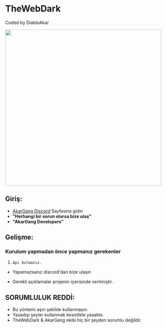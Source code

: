 # TheWebDark
Coded by DiabloAkar

<img src="https://media.discordapp.net/attachments/860280965799870464/872048664145707018/standard_1.gif" width="500" />

## Giriş:

- [AkarGang Discord](https://discord.gg/akargang) Sayfasına gidin
-  **"Herhangi bir sorun olursa bize ulaş"** 
-  **"AkarGang Developers"**

## Gelişme:

### Kurulum yapmadan önce yapmanız gerekenler

1. `Api bulmanız.`

-  Yapamazsanız discord'dan bize ulaşın 


- Gerekli açıklamalar projenin içerisinde verilmiştir.



## SORUMLULUK REDDİ:
- Bu yöntemi aşırı şekilde kullanmayın.
 - Yasadışı şeyler kullanmak kesinlikle yasaktır.
 - TheWebDark & AkarGang ekibi hiç bir şeyden sorumlu değildir.



